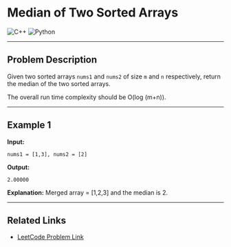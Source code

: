 # Median of Two Sorted Arrays

![C++](https://img.shields.io/badge/C%2B%2B-00599C?style=for-the-badge&logo=c%2B%2B&logoColor=white)
![Python](https://img.shields.io/badge/Python-3776AB?style=for-the-badge&logo=python&logoColor=white)

---

## Problem Description

Given two sorted arrays `nums1` and `nums2` of size `m` and `n` respectively, return the median of the two sorted arrays.

The overall run time complexity should be O(log (m+n)).

---

## Example 1

**Input:**

```
nums1 = [1,3], nums2 = [2]
```

**Output:**

```
2.00000
```

**Explanation:**
Merged array = \[1,2,3] and the median is 2.

---

## Related Links

* [LeetCode Problem Link](https://leetcode.com/problems/median-of-two-sorted-arrays/)
